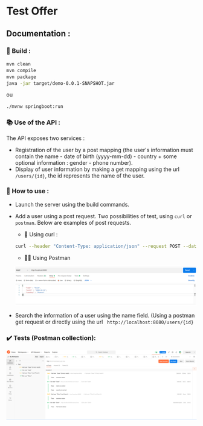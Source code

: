 # Test Offer

## Documentation :  

### 🚀 Build : 

```bash
mvn clean  
mvn compile  
mvn package  
java -jar target/demo-0.0.1-SNAPSHOT.jar
```  
ou 

```bash 
./mvnw springboot:run
```

### 📚 Use of the API :   
The API exposes two services :  
- Registration of the user by a post mapping (the user's information must contain the name - date of birth (yyyy-mm-dd) - country + some optional information : gender - phone number).  
- Display of user information by making a get mapping using the url ```/users/{id}```, the id represents the name of the user. 

### 🌟 How to use : 

- Launch the server using the build commands. 
- Add a user using a post request. Two possibilities of test, using ```curl``` or ```postman```. Below are examples of post requests.
  - 🧐 Using curl : 

  ```bash
  curl --header "Content-Type: application/json" --request POST --data '{"name":"zoubairi", "birth": "2001-02-10", "country":"France", "gender":"Male"}' "http://localhost:8080/"
  ```
  - 👨‍💻 Using Postman

  ![alt text](postman.png)
  
- Search the information of a user using the name field. (Using a postman get request or directly using the url ``` http://localhost:8080/users/{id}```

### ✔️ Tests (Postman collection):
  ![alt text](postmanCollection.png)

